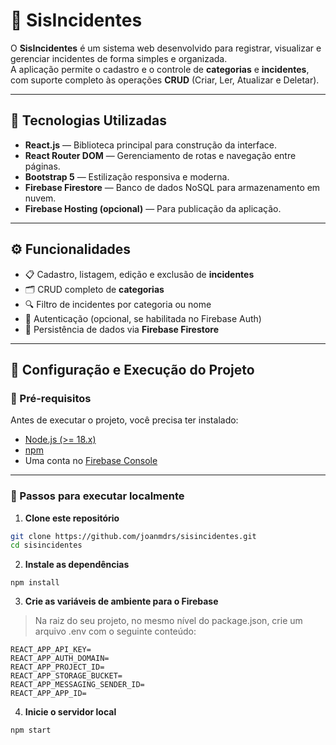 # 🧭 SisIncidentes

O **SisIncidentes** é um sistema web desenvolvido para registrar, visualizar e gerenciar incidentes de forma simples e organizada.  
A aplicação permite o cadastro e o controle de **categorias** e **incidentes**, com suporte completo às operações **CRUD** (Criar, Ler, Atualizar e Deletar).

---

## 🚀 Tecnologias Utilizadas

- **React.js** — Biblioteca principal para construção da interface.  
- **React Router DOM** — Gerenciamento de rotas e navegação entre páginas.  
- **Bootstrap 5** — Estilização responsiva e moderna.  
- **Firebase Firestore** — Banco de dados NoSQL para armazenamento em nuvem.  
- **Firebase Hosting (opcional)** — Para publicação da aplicação.  

---

## ⚙️ Funcionalidades

- 📋 Cadastro, listagem, edição e exclusão de **incidentes**  
- 🗂️ CRUD completo de **categorias**  
- 🔍 Filtro de incidentes por categoria ou nome  
- 🔐 Autenticação (opcional, se habilitada no Firebase Auth)  
- 💾 Persistência de dados via **Firebase Firestore**  


---

## 🧩 Configuração e Execução do Projeto

### 🔹 Pré-requisitos

Antes de executar o projeto, você precisa ter instalado:

- [Node.js (>= 18.x)](https://nodejs.org/)
- [npm](https://www.npmjs.com/)
- Uma conta no [Firebase Console](https://console.firebase.google.com/)

---

### 🔹 Passos para executar localmente

1. **Clone este repositório**

```bash
git clone https://github.com/joanmdrs/sisincidentes.git
cd sisincidentes
```

2. **Instale as dependências**

```
npm install
```
3. **Crie as variáveis de ambiente para o Firebase**

> Na raiz do seu projeto, no mesmo nível do package.json, crie um arquivo .env com o seguinte conteúdo:

```
REACT_APP_API_KEY=
REACT_APP_AUTH_DOMAIN=
REACT_APP_PROJECT_ID=
REACT_APP_STORAGE_BUCKET=
REACT_APP_MESSAGING_SENDER_ID=
REACT_APP_APP_ID=
```

4. **Inicie o servidor local**

```
npm start
```



